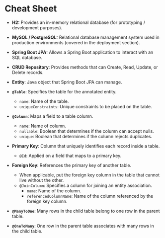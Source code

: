 # Cheat Sheet

- **H2:** Provides an in-memory relational database (for prototyping / development purposes).

- **MySQL / PostgreSQL:** Relational database management system used in production environments (covered in the deployment section).


- **Spring Boot JPA:** Allows a Spring Boot application to interact with an SQL database.

- **CRUD Repository**: Provides methods that can Create, Read, Update, or Delete records.
- **Entity**: Java object that Spring Boot JPA can manage.

- **`@Table`**: Specifies the table for the annotated entity.
   - `name`: Name of the table.
   - `uniqueConstraints`: Unique constraints to be placed on the table.

- **`@Column`**: Maps a field to a table column.
  - `name`: Name of column.
  - `nullable`: Boolean that determines if the column can accept nulls.
  - `unique`: Boolean that determines if the column rejects duplicates.

- **Primary Key**: Column that uniquely identifies each record inside a table.
  - `@Id`: Applied on a field that maps to a primary key.
- **Foreign Key**: References the primary key of another table.
  - When applicable, put the foreign key column in the table that cannot live without the other.
  - `@JoinColumn`: Specifies a column for joining an entity association.
      - `name`: Name of the column.
     - `referencedColumnName`: Name of the column referenced by the foreign key column.
- **`@ManyToOne`**: Many rows in the child table belong to one row in the parent table.
- **`@OneToMany`**: One row in the parent table associates with many rows in the child table.
